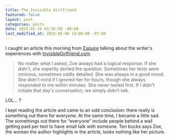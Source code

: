 ```yaml
---
title: The Invisible Girlfriend
featured: false
layout: post
categories: posts
date: 2015-02-16 03:56:59 -08:00
last_modified_at: 2022-02-06 14:00:00 -07:00
---
```


I caught an article this morning from [Esquire](http://www.esquire.com/lifestyle/sex/a32668/invisible-girlfriend-experiment/) talking about the writer's experiences with [InvisibleGirlfriend.com](http://invisiblegirlfriend.com).

> No matter what I asked, Zoe always had a logical response. If she didn't, she expertly skirted the question. Sometimes her texts were ominous, sometimes oddly detailed. She was always in a good mood. She didn't mind if I ignored her for hours, though she always responded to me within minutes. She never texted first. If I didn't initiate that day's conversation, we simply didn't talk.

LOL… ?

I kept reading the article and came to an odd conclusion: there really is something out there for everyone. At the same time, I became a little sad. The somethings out there for “everyone” include people behind a wall getting paid per text to have small talk with someone. Ten bucks says Zoe, the woman the author highlights in the article, looks nothing like her picture.

